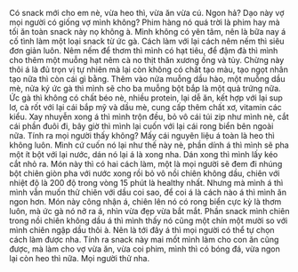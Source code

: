 Có snack mới cho em nè, vừa heo thì, vừa ăn vừa cú. Ngon hả? Dạo này vợ mọi người có giống vợ mình không? Phim hàng nó quá trời là phim hay mà tối ăn toàn snack này nọ không à. Mình không có yên tâm, nên là bữa nay á cố tình làm một loại snack từ ức gà. Cách làm với lại cách nêm nếm thì siêu đơn giản luôn. Nêm nếm để thơm thì mình có hạt tiêu, để đậm đà thì mình cho thêm một muỗng hạt nêm cà no thịt thăn xương ống và tủy. Chừng này thôi á là đủ trọn vị tự nhiên mà lại còn không có chất tạo màu, tạo ngọt nhân tạo nữa thì còn cái gì bằng. Thêm vào nửa muỗng dầu hào, một muỗng dầu mè, nửa ký ức gà thì mình sẽ cho ba muỗng bột bắp là một quả trứng nữa. Ức gà thì không có chất béo nè, nhiều protein, lại dễ ăn, kết hợp với lại sup lơ, cà rốt với lại cái bắp mỹ và dầu mè, cung cấp thêm chất xơ, vitamin các kiểu. Xay nhuyễn xong á thì mình trộn đều, bỏ vô cái túi zip như mình nè, cắt cái phần đuôi đi, bây giờ thì mình lại cuốn với lại cái rong biển bên ngoài nữa. Tính ra mọi người thấy không? Mấy cái nguyên liệu á toàn là heo thì không luôn. Mình cứ cuốn nó lại như thế này nè, phần dính á thì mình sẽ pha một ít bột với lại nước, dán nó lại á là xong nha. Dán xong thì mình lấy kéo cắt nhỏ ra. Món này thì có hai cách làm, một là mọi người sẽ đem đi nhúng bột chiên giòn pha với nước xong rồi bỏ vô nồi chiên không dầu, chiên với nhiệt độ là 200 độ trong vòng 15 phút là healthy nhất. Nhưng mà mình á thì mình vẫn muốn thử chiên với dầu coi sao, để coi á là cách nào á thì mình ăn ngon hơn. Món này công nhận á, chiên lên nó có rong biển cực kỳ là thơm luôn, mà ức gà nó nở ra á, nhìn vừa đẹp vừa bắt mắt. Phần snack mình chiên trong nồi chiên không dầu á thì mình thấy nó cũng một chín một mười so với mình chiên ngập dầu thôi à. Nên là tới đây á thì mọi người có thể tự chọn cách làm được nha. Tính ra snack này mai mốt mình làm cho con ăn cũng được, mà làm cho vợ vừa ăn, vừa coi phim, mình thì có bóng đá, vừa ngon lại còn heo thì nữa. Mọi người thử nha.